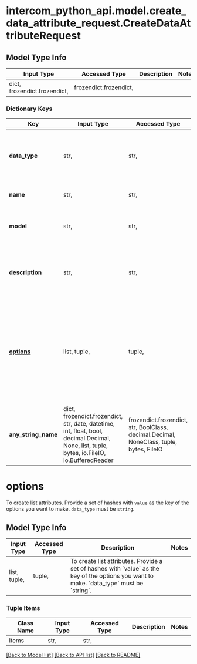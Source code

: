 # intercom_python_api.model.create_data_attribute_request.CreateDataAttributeRequest

## Model Type Info
Input Type | Accessed Type | Description | Notes
------------ | ------------- | ------------- | -------------
dict, frozendict.frozendict,  | frozendict.frozendict,  |  | 

### Dictionary Keys
Key | Input Type | Accessed Type | Description | Notes
------------ | ------------- | ------------- | ------------- | -------------
**data_type** | str,  | str,  | The type of data stored for this attribute. | must be one of ["string", "integer", "float", "boolean", "datetime", "date", ] 
**name** | str,  | str,  | The name of the data attribute. | 
**model** | str,  | str,  | The model that the data attribute belongs to. | must be one of ["contact", "company", "conversation", ] 
**description** | str,  | str,  | The readable description you see in the UI for the attribute. | [optional] 
**[options](#options)** | list, tuple,  | tuple,  | To create list attributes. Provide a set of hashes with &#x60;value&#x60; as the key of the options you want to make. &#x60;data_type&#x60; must be &#x60;string&#x60;. | [optional] 
**any_string_name** | dict, frozendict.frozendict, str, date, datetime, int, float, bool, decimal.Decimal, None, list, tuple, bytes, io.FileIO, io.BufferedReader | frozendict.frozendict, str, BoolClass, decimal.Decimal, NoneClass, tuple, bytes, FileIO | any string name can be used but the value must be the correct type | [optional]

# options

To create list attributes. Provide a set of hashes with `value` as the key of the options you want to make. `data_type` must be `string`.

## Model Type Info
Input Type | Accessed Type | Description | Notes
------------ | ------------- | ------------- | -------------
list, tuple,  | tuple,  | To create list attributes. Provide a set of hashes with &#x60;value&#x60; as the key of the options you want to make. &#x60;data_type&#x60; must be &#x60;string&#x60;. | 

### Tuple Items
Class Name | Input Type | Accessed Type | Description | Notes
------------- | ------------- | ------------- | ------------- | -------------
items | str,  | str,  |  | 

[[Back to Model list]](../../README.md#documentation-for-models) [[Back to API list]](../../README.md#documentation-for-api-endpoints) [[Back to README]](../../README.md)

